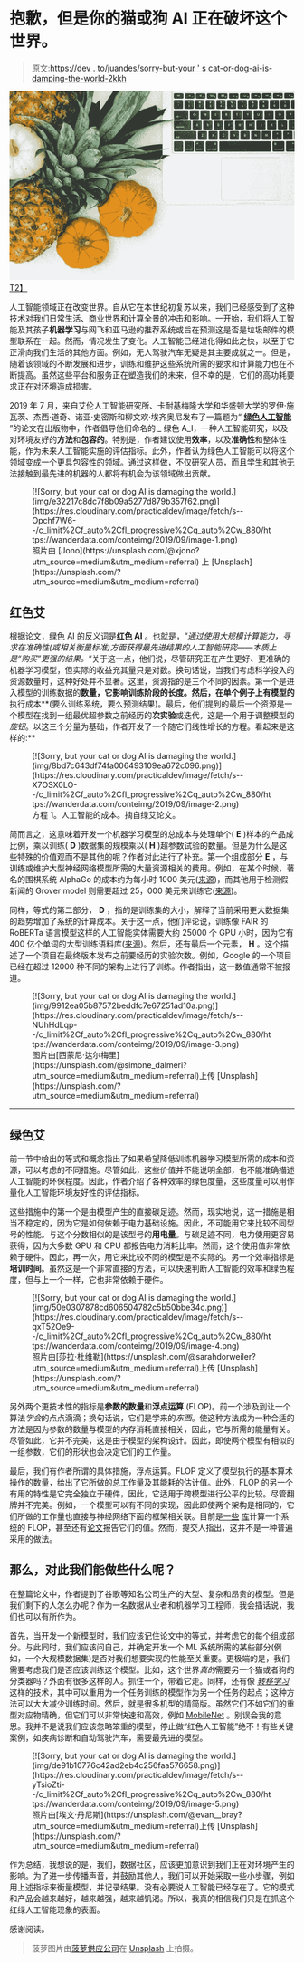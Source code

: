 # 抱歉，但是你的猫或狗 AI 正在破坏这个世界。

> 原文:[https://dev . to/juandes/sorry-but-your ' s cat-or-dog-ai-is-damping-the-world-2kkh](https://dev.to/juandes/sorry-but-your-cat-or-dog-ai-is-damaging-the-world-2kkh)

[![Sorry, but your cat or dog AI is damaging the world.](img/412acee790896005ade2932c702ac6a3.png)T2】](https://res.cloudinary.com/practicaldev/image/fetch/s--gAXFGbiL--/c_limit%2Cf_auto%2Cfl_progressive%2Cq_auto%2Cw_880/https://wanderdata.com/conteimg/2019/09/0_OZsjzssKP2jq6GiH.jpeg)

人工智能领域正在改变世界。自从它在本世纪初复苏以来，我们已经感受到了这种技术对我们日常生活、商业世界和计算全景的冲击和影响。一开始，我们将人工智能及其孩子**机器学习**与网飞和亚马逊的推荐系统或旨在预测这是否是垃圾邮件的模型联系在一起。然而，情况发生了变化。人工智能已经进化得如此之快，以至于它正滑向我们生活的其他方面。例如，无人驾驶汽车无疑是其主要成就之一。但是，随着该领域的不断发展和进步，训练和维护这些系统所需的要求和计算能力也在不断提高。虽然这些平台和服务正在塑造我们的未来，但不幸的是，它们的高功耗要求正在对环境造成损害。

2019 年 7 月，来自艾伦人工智能研究所、卡耐基梅隆大学和华盛顿大学的罗伊·施瓦茨、杰西·道奇、诺亚·史密斯和柳文欢·埃齐奥尼发布了一篇题为“ [**绿色人工智能**](https://arxiv.org/abs/1907.10597) ”的论文在出版物中，作者倡导他们命名的 _ 绿色 A_I，一种人工智能研究，以及对环境友好的**方法**和**包容的**。特别是，作者建议使用**效率**，以及**准确性**和整体性能，作为未来人工智能实施的评估指标。此外，作者认为绿色人工智能可以将这个领域变成一个更具包容性的领域。通过这样做，不仅研究人员，而且学生和其他无法接触到最先进的机器的人都将有机会为该领域做出贡献。

<figure>[![Sorry, but your cat or dog AI is damaging the world.](img/e32217c8dc7f8b09a5277d879b357f62.png)](https://res.cloudinary.com/practicaldev/image/fetch/s--Opchf7W6--/c_limit%2Cf_auto%2Cfl_progressive%2Cq_auto%2Cw_880/https://wanderdata.com/conteimg/2019/09/image-1.png) 

<figcaption>照片由 [Jono](https://unsplash.com/@xjono?utm_source=medium&utm_medium=referral) 上 [Unsplash](https://unsplash.com/?utm_source=medium&utm_medium=referral)</figcaption>

</figure>

## [](#red-ai)红色艾

根据论文，绿色 AI 的反义词是**红色 AI** 。也就是，“*通过使用大规模计算能力，寻求在准确性(或相关衡量标准)方面获得最先进结果的人工智能研究——本质上是“购买”更强的结果。*“关于这一点，他们说，尽管研究正在产生更好、更准确的机器学习模型，但实际的收益充其量只是对数。换句话说，当我们考虑科学投入的资源数量时，这种好处并不显著。这里，资源指的是三个不同的因素。第一个是进入模型的训练数据的**数量，它影响训练阶段的长度。然后，在单个例子上有模型的**执行成本**(要么训练系统，要么预测结果)。最后，他们提到的最后一个资源是一个模型在找到一组最优超参数之前经历的**次实验**或迭代，这是一个用于调整模型的*旋钮*。以这三个分量为基础，作者开发了一个随它们线性增长的方程。看起来是这样的:**

<figure>[![Sorry, but your cat or dog AI is damaging the world.](img/8bd7c643df74fa006493109ea672c096.png)](https://res.cloudinary.com/practicaldev/image/fetch/s--X7OSX0LO--/c_limit%2Cf_auto%2Cfl_progressive%2Cq_auto%2Cw_880/https://wanderdata.com/conteimg/2019/09/image-2.png) 

<figcaption>方程 1。人工智能的成本。摘自绿艾论文。</figcaption>

</figure>

简而言之，这意味着开发一个机器学习模型的总成本与处理单个( **E** )样本的产品成比例，乘以训练( **D** )数据集的规模乘以( **H** )超参数试验的数量。但是为什么是这些特殊的价值观而不是其他的呢？作者对此进行了补充。第一个组成部分 **E** ，与训练或维护大型神经网络模型所需的大量资源相关的费用。例如，在某个时候，著名的围棋系统 AlphaGo 的成本约为每小时 1000 美元([来源](https://www.nature.com/articles/nature16961))，而其他用于检测假新闻的 Grover model 则需要超过 25，000 美元来训练它([来源](https://arxiv.org/abs/1905.12616))。

同样，等式的第二部分， **D** ，指的是训练集的大小，解释了当前采用更大数据集的趋势增加了系统的计算成本。关于这一点，他们评论说，训练像 FAIR 的 RoBERTa 语言模型这样的人工智能实体需要大约 25000 个 GPU 小时，因为它有 400 亿个单词的大型训练语料库([来源](https://arxiv.org/abs/1907.11692))。然后，还有最后一个元素， **H** 。这个描述了一个项目在最终版本发布之前要经历的实验次数。例如，Google 的一个项目已经在超过 12000 种不同的架构上进行了训练。作者指出，这一数值通常不被报道。

<figure>[![Sorry, but your cat or dog AI is damaging the world.](img/9912ea05b87572beddfc7e67251ad10a.png)](https://res.cloudinary.com/practicaldev/image/fetch/s--NUhHdLqp--/c_limit%2Cf_auto%2Cfl_progressive%2Cq_auto%2Cw_880/https://wanderdata.com/conteimg/2019/09/image-3.png) 

<figcaption>图片由[西蒙尼·达尔梅里](https://unsplash.com/@simone_dalmeri?utm_source=medium&utm_medium=referral)上传 [Unsplash](https://unsplash.com/?utm_source=medium&utm_medium=referral)</figcaption>

</figure>

* * *

## [](#green-ai)绿色艾

前一节中给出的等式和概念指出了如果希望降低训练机器学习模型所需的成本和资源，可以考虑的不同措施。尽管如此，这些价值并不能说明全部，也不能准确描述人工智能的环保程度。因此，作者介绍了各种效率的绿色度量，这些度量可以用作量化人工智能环境友好性的评估指标。

这些措施中的第一个是由模型产生的直接碳足迹。然而，现实地说，这一措施是相当不稳定的，因为它是如何依赖于电力基础设施。因此，不可能用它来比较不同型号的性能。与这个分数相似的是该型号的**用电量**。与碳足迹不同，电力使用更容易获得，因为大多数 GPU 和 CPU 都报告电力消耗比率。然而，这个使用值非常依赖于硬件。因此，再一次，用它来比较不同的模型是不实际的。另一个效率指标是**培训时间**。虽然这是一个非常直接的方法，可以快速判断人工智能的效率和绿色程度，但与上一个一样，它也非常依赖于硬件。

<figure>[![Sorry, but your cat or dog AI is damaging the world.](img/50e0307878cd606504782c5b50bbe34c.png)](https://res.cloudinary.com/practicaldev/image/fetch/s--qxT52Oe9--/c_limit%2Cf_auto%2Cfl_progressive%2Cq_auto%2Cw_880/https://wanderdata.com/conteimg/2019/09/image-4.png) 

<figcaption>照片由[莎拉·杜维勒](https://unsplash.com/@sarahdorweiler?utm_source=medium&utm_medium=referral)上传 [Unsplash](https://unsplash.com/?utm_source=medium&utm_medium=referral)</figcaption>

</figure>

另外两个更技术性的指标是**参数的数量**和**浮点运算** (FLOP)。前一个涉及到让一个算法*学会*的点点滴滴；换句话说，它们是学来的*东西*。使这种方法成为一种合适的方法是因为参数的数量与模型的内存消耗直接相关，因此，它与所需的能量有关。尽管如此，它并不完美，这是由于模型的架构设计。因此，即使两个模型有相似的一组参数，它们的形状也会决定它们的工作量。

最后，我们有作者所谓的具体措施，浮点运算。FLOP 定义了模型执行的基本算术操作的数量，给出了它所做的总工作量及其能耗的估计值。此外，FLOP 的另一个有用的特性是它完全独立于硬件，因此，它适用于跨模型进行公平的比较。尽管翻牌并不完美。例如，一个模型可以有不同的实现，因此即使两个架构是相同的，它们所做的工作量也直接与神经网络下面的框架相关联。目前是[一些](https://github.com/Swall0w/torchstat) [库](https://github.com/Lyken17/pytorch-OpCounter)计算一个系统的 FLOP，甚至还有[论文](https://arxiv.org/abs/1611.06440)报告它们的值。然而，提交人指出，这并不是一种普遍采用的做法。

## [](#so-what-can-we-do-about-this)那么，对此我们能做些什么呢？

在整篇论文中，作者提到了谷歌等知名公司生产的大型、复杂和昂贵的模型。但是我们剩下的人怎么办呢？作为一名数据从业者和机器学习工程师，我会插话说，我们也可以有所作为。

首先，当开发一个新模型时，我们应该记住论文中的等式，并考虑它的每个组成部分。与此同时，我们应该问自己，并确定开发一个 ML 系统所需的某些部分(例如，一个大规模数据集)是否对我们想要实现的性能至关重要。更极端的是，我们需要考虑我们是否应该训练这个模型。比如，这个世界*真的*需要另一个猫或者狗的分类器吗？外面有很多这样的人。抓住一个，带着它走。同样，还有像 [*转移学习*](https://en.wikipedia.org/wiki/Transfer_learning) 这样的技术，其中可以重用为一个任务训练的模型作为另一个任务的起点；这种方法可以大大减少训练时间。然后，就是很多机型的精简版。虽然它们不如它们的重型对应物精确，但它们可以非常快速和高效，例如 [MobileNet](https://arxiv.org/abs/1801.04381) 。别误会我的意思。我并不是说我们应该忽略笨重的模型，停止做“红色人工智能”绝不！有些关键案例，如疾病诊断和自动驾驶汽车，需要最先进的模型。

<figure>[![Sorry, but your cat or dog AI is damaging the world.](img/de91b10776c42ad2eb4c256faa576658.png)](https://res.cloudinary.com/practicaldev/image/fetch/s--yTsioZti--/c_limit%2Cf_auto%2Cfl_progressive%2Cq_auto%2Cw_880/https://wanderdata.com/conteimg/2019/09/image-5.png) 

<figcaption>照片由[埃文·丹尼斯](https://unsplash.com/@evan__bray?utm_source=medium&utm_medium=referral)上传 [Unsplash](https://unsplash.com/?utm_source=medium&utm_medium=referral)</figcaption>

</figure>

作为总结，我想说的是，我们，数据社区，应该更加意识到我们正在对环境产生的影响。为了进一步传播声音，并鼓励其他人，我们可以开始采取一些小步骤，例如用上述指标来衡量模型，并记录结果。没有必要说人工智能已经存在了。它的模式和产品会越来越好，越来越强，越来越饥渴。所以，我真的相信我们只是在抓这个红绿人工智能现象的表面。

感谢阅读。

> 菠萝图片由[菠萝供应公司](https://unsplash.com/@pineapple?utm_source=medium&utm_medium=referral)在 [Unsplash](https://unsplash.com/?utm_source=medium&utm_medium=referral) 上拍摄。